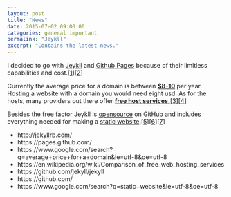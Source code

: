 ```yaml
---
layout: post
title: "News"
date: 2015-07-02 09:00:00
catagories: general important
permalink: "Jeykll"
excerpt: "Contains the latest news."
---
```


I decided to go with <a HREF="http://jekyllrb.com/">Jeykll</a> and <a HREF="https://pages.github.com/">Github Pages</A> because of their limitless capabilities and cost.[<A HREF="#link_Jeykll">1</a>][<a HREF="#link_Github_Pages">2</a>]

Currently the average price for a domain is between <a HREF="https://www.google.com/search?q=average+price+for+a+domain&ie=utf-8&oe=utf-8s"><b class="big">$8-10</b></a> per year. Hosting a website with a domain you would need eight usd. As for the hosts, many providers out there offer <a HREF="https://en.wikipedia.org/wiki/Comparison_of_free_web_hosting_services"><b class="big">free host services.</b></a>[<a HREF="#link_Google_Search_Average_Prices">3</a>][<a HREF="#link_Wiki_Free_Hosting">4</a>]

Besides the free factor Jeykll is <a HREF="https://github.com/jekyll/jekyll">opensource</a> on GitHub and includes everything needed for making a <a HREF="https://www.google.com/search?q=static+website&ie=utf-8&oe=utf-8">static website</a>.[<a HREF="#link_GitHub_Jekyll">5</a>][<a HREF="#link_GitHub">6</a>][<a HREF="#link_Google_Search_Static_Website">7</a>]

<ul>
<li><a NAME="link_Jeykll"/>http://jekyllrb.com/</li>
<li><a NAME="link_Github_Pages"/>https://pages.github.com/</li>
<li><a NAME="link_Google_Search_Average_Prices"/>https://www.google.com/search?q=average+price+for+a+domain&ie=utf-8&oe=utf-8</li>
<li><a NAME="link_Wiki_Free_Hosting"/>https://en.wikipedia.org/wiki/Comparison_of_free_web_hosting_services</li>
<li><a NAME="link_GitHub_Jekyll"/>https://github.com/jekyll/jekyll</li>
<li><a NAME="link_GitHub"/>https://github.com/</li>
<li><a NAME="link_Google_Search_Static_Website"/>https://www.google.com/search?q=static+website&ie=utf-8&oe=utf-8</li>
</ul>
